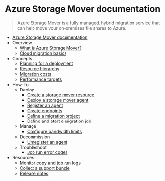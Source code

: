 # Azure Storage Mover documentation
> Azure Storage Mover is a fully managed, hybrid migration service that can help move your on-premises file shares to Azure.
  - [Azure Storage Mover documentation](https://learn.microsoft.com/en-us/azure/storage-mover/)
  - Overview
    - [What is Azure Storage Mover?](https://learn.microsoft.com/en-us/azure/storage-mover/service-overview)
    - [Cloud migration basics](https://learn.microsoft.com/en-us/azure/storage-mover/migration-basics)
  - Concepts
    - [Planning for a deployment](https://learn.microsoft.com/en-us/azure/storage-mover/deployment-planning)
    - [Resource hierarchy](https://learn.microsoft.com/en-us/azure/storage-mover/resource-hierarchy)
    - [Migration costs](https://learn.microsoft.com/en-us/azure/storage-mover/billing)
    - [Performance targets](https://learn.microsoft.com/en-us/azure/storage-mover/performance-targets)
  - How-To
    - Deploy
      - [Create a storage mover resource](https://learn.microsoft.com/en-us/azure/storage-mover/storage-mover-create)
      - [Deploy a storage mover agent](https://learn.microsoft.com/en-us/azure/storage-mover/agent-deploy)
      - [Register an agent](https://learn.microsoft.com/en-us/azure/storage-mover/agent-register)
      - [Create endpoints](https://learn.microsoft.com/en-us/azure/storage-mover/endpoint-manage)
      - [Define a migration project](https://learn.microsoft.com/en-us/azure/storage-mover/project-manage)
      - [Define and start a migration job](https://learn.microsoft.com/en-us/azure/storage-mover/job-definition-create)
    - Manage
      - [Configure bandwidth limits](https://learn.microsoft.com/en-us/azure/storage-mover/bandwidth-management)
    - Decommission
      - [Unregister an agent](https://learn.microsoft.com/en-us/azure/storage-mover/agent-deploy)
    - Troubleshoot
      - [Job run error codes](https://learn.microsoft.com/en-us/azure/storage-mover/status-code)
  - Resources
    - [Monitor copy and job run logs](https://learn.microsoft.com/en-us/azure/storage-mover/log-monitoring)
    - [Collect a support bundle](https://learn.microsoft.com/en-us/azure/storage-mover/troubleshooting)
    - [Release notes](https://learn.microsoft.com/en-us/azure/storage-mover/release-notes)
